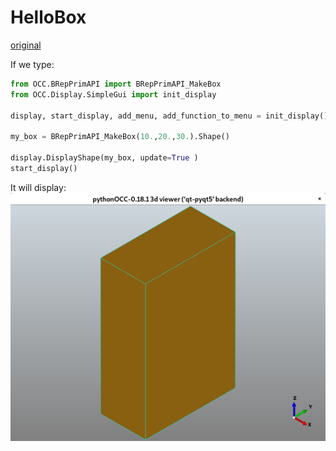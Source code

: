 # HelloBox
[original](https://pythonocc.wordpress.com/2013/02/25/hellobox-the-pythonocc-version-of-helloworld/)

If we type:

```python
from OCC.BRepPrimAPI import BRepPrimAPI_MakeBox
from OCC.Display.SimpleGui import init_display

display, start_display, add_menu, add_function_to_menu = init_display()

my_box = BRepPrimAPI_MakeBox(10.,20.,30.).Shape()

display.DisplayShape(my_box, update=True )
start_display()
```

It will display:
![Hellobox Figure](imgs/hellobox.png)
